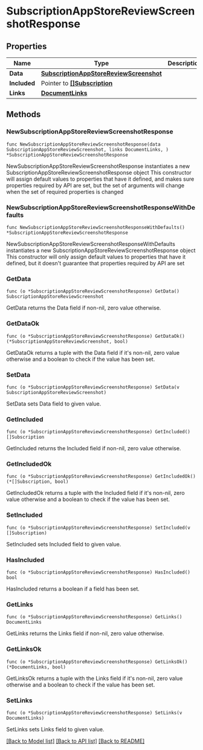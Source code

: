 # SubscriptionAppStoreReviewScreenshotResponse

## Properties

Name | Type | Description | Notes
------------ | ------------- | ------------- | -------------
**Data** | [**SubscriptionAppStoreReviewScreenshot**](SubscriptionAppStoreReviewScreenshot.md) |  | 
**Included** | Pointer to [**[]Subscription**](Subscription.md) |  | [optional] 
**Links** | [**DocumentLinks**](DocumentLinks.md) |  | 

## Methods

### NewSubscriptionAppStoreReviewScreenshotResponse

`func NewSubscriptionAppStoreReviewScreenshotResponse(data SubscriptionAppStoreReviewScreenshot, links DocumentLinks, ) *SubscriptionAppStoreReviewScreenshotResponse`

NewSubscriptionAppStoreReviewScreenshotResponse instantiates a new SubscriptionAppStoreReviewScreenshotResponse object
This constructor will assign default values to properties that have it defined,
and makes sure properties required by API are set, but the set of arguments
will change when the set of required properties is changed

### NewSubscriptionAppStoreReviewScreenshotResponseWithDefaults

`func NewSubscriptionAppStoreReviewScreenshotResponseWithDefaults() *SubscriptionAppStoreReviewScreenshotResponse`

NewSubscriptionAppStoreReviewScreenshotResponseWithDefaults instantiates a new SubscriptionAppStoreReviewScreenshotResponse object
This constructor will only assign default values to properties that have it defined,
but it doesn't guarantee that properties required by API are set

### GetData

`func (o *SubscriptionAppStoreReviewScreenshotResponse) GetData() SubscriptionAppStoreReviewScreenshot`

GetData returns the Data field if non-nil, zero value otherwise.

### GetDataOk

`func (o *SubscriptionAppStoreReviewScreenshotResponse) GetDataOk() (*SubscriptionAppStoreReviewScreenshot, bool)`

GetDataOk returns a tuple with the Data field if it's non-nil, zero value otherwise
and a boolean to check if the value has been set.

### SetData

`func (o *SubscriptionAppStoreReviewScreenshotResponse) SetData(v SubscriptionAppStoreReviewScreenshot)`

SetData sets Data field to given value.


### GetIncluded

`func (o *SubscriptionAppStoreReviewScreenshotResponse) GetIncluded() []Subscription`

GetIncluded returns the Included field if non-nil, zero value otherwise.

### GetIncludedOk

`func (o *SubscriptionAppStoreReviewScreenshotResponse) GetIncludedOk() (*[]Subscription, bool)`

GetIncludedOk returns a tuple with the Included field if it's non-nil, zero value otherwise
and a boolean to check if the value has been set.

### SetIncluded

`func (o *SubscriptionAppStoreReviewScreenshotResponse) SetIncluded(v []Subscription)`

SetIncluded sets Included field to given value.

### HasIncluded

`func (o *SubscriptionAppStoreReviewScreenshotResponse) HasIncluded() bool`

HasIncluded returns a boolean if a field has been set.

### GetLinks

`func (o *SubscriptionAppStoreReviewScreenshotResponse) GetLinks() DocumentLinks`

GetLinks returns the Links field if non-nil, zero value otherwise.

### GetLinksOk

`func (o *SubscriptionAppStoreReviewScreenshotResponse) GetLinksOk() (*DocumentLinks, bool)`

GetLinksOk returns a tuple with the Links field if it's non-nil, zero value otherwise
and a boolean to check if the value has been set.

### SetLinks

`func (o *SubscriptionAppStoreReviewScreenshotResponse) SetLinks(v DocumentLinks)`

SetLinks sets Links field to given value.



[[Back to Model list]](../README.md#documentation-for-models) [[Back to API list]](../README.md#documentation-for-api-endpoints) [[Back to README]](../README.md)


